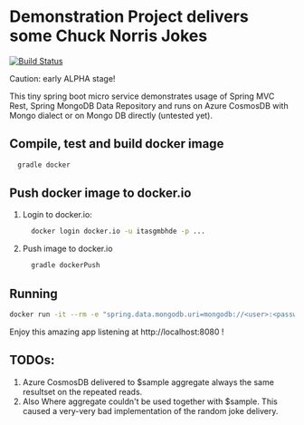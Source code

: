 # Demonstration Project delivers some Chuck Norris Jokes

[![Build Status](https://travis-ci.org/itasgmbh/jokes.svg?branch=master)](https://travis-ci.org/itasgmbh/jokes)

Caution: early ALPHA stage!

This tiny spring boot micro service demonstrates usage of Spring MVC Rest, Spring MongoDB Data Repository and runs on Azure CosmosDB with Mongo dialect or on Mongo DB directly (untested yet).  

  
## Compile, test and build docker image
  ```bash 
    gradle docker
  ```

## Push docker image to docker.io
1. Login to docker.io:
   ```bash
     docker login docker.io -u itasgmbhde -p ...
   ```  
1. Push image to docker.io
   ```bash
     gradle dockerPush
   ```
 
## Running
  ```bash
 docker run -it --rm -e "spring.data.mongodb.uri=mongodb://<user>:<password>@<host>:<port>/<databaseName>?ssl=true" -p 8080:8080 itasgmbhde/jokes
  ```
Enjoy this amazing app listening at http://localhost:8080 !

## TODOs: 
1. Azure CosmosDB delivered to $sample aggregate always the same resultset on the repeated reads.
1. Also Where aggregate couldn't be used together with $sample. This caused a very-very bad implementation of the random joke delivery.

